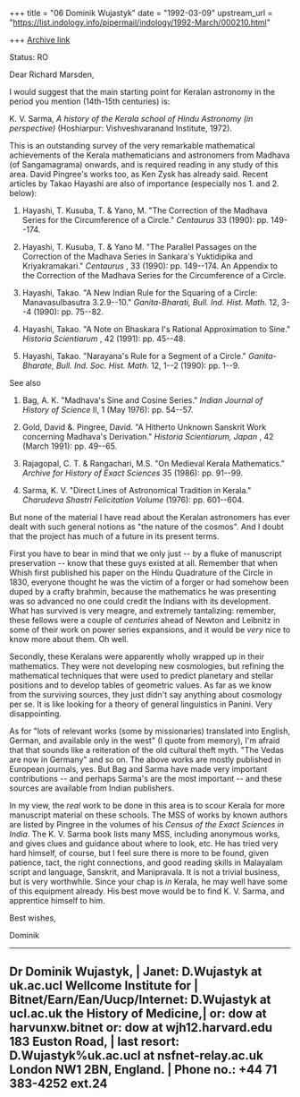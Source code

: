 +++
title = "06 Dominik Wujastyk"
date = "1992-03-09"
upstream_url = "https://list.indology.info/pipermail/indology/1992-March/000210.html"

+++
[Archive link](https://list.indology.info/pipermail/indology/1992-March/000210.html)

Status: RO

Dear Richard Marsden,

I would suggest that the main starting point for Keralan astronomy in
the period you mention (14th-15th centuries) is:

  K. V. Sarma, _A history of the Kerala school of Hindu Astronomy (in
  perspective)_ (Hoshiarpur: Vishveshvaranand Institute, 1972).

This is an outstanding survey of the very remarkable mathematical
achievements of the Kerala mathematicians and astronomers from
Madhava (of Sangamagrama) onwards, and is required reading in any
study of this area.  David Pingree's works too, as Ken Zysk has already
said.  Recent articles by Takao Hayashi are also of importance (especially
nos 1. and 2. below):

1. Hayashi, T. Kusuba, T. & Yano, M. "The Correction of the
    Madhava Series for the Circumference of a Circle."
    _Centaurus_ 33 (1990): pp. 149--174.

2. Hayashi, T. Kusuba, T. \& Yano M. "The Parallel Passages on
    the Correction of the Madhava Series in Sankara's Yuktidipika
    and Kriyakramakari." _Centaurus_ , 33 (1990): pp. 149--174.
    An Appendix to the Correction of the Madhava Series for the
    Circumference of a Circle.

3. Hayashi, Takao. "A New Indian Rule for the Squaring of a
    Circle: Manavasulbasutra 3.2.9--10." _Ganita-Bharati, Bull.
    Ind. Hist. Math._ 12, 3--4 (1990): pp. 75--82.

4. Hayashi, Takao. "A Note on Bhaskara I's Rational Approximation
    to Sine." _Historia Scientiarum_ , 42 (1991): pp. 45--48.

5. Hayashi, Takao. "Narayana's Rule for a Segment of a Circle."
    _Ganita-Bharate, Bull. Ind. Soc. Hist. Math._ 12, 1--2
    (1990): pp. 1--9.

See also

1. Bag, A. K. "Madhava's Sine and Cosine Series." _Indian Journal
    of History of Science_ II, 1 (May 1976): pp. 54--57.

2. Gold, David &. Pingree, David. "A Hitherto Unknown Sanskrit
    Work concerning Madhava's Derivation." _Historia Scientiarum,
    Japan_ , 42 (March 1991): pp. 49--65.

3. Rajagopal, C. T. & Rangachari, M.S. "On Medieval Kerala
    Mathematics." _Archive for History of Exact Sciences_ 35
    (1986): pp. 91--99.

4. Sarma, K. V. "Direct Lines of Astronomical Tradition in
    Kerala." _Charudeva Shastri Felicitation Volume_ (1976): pp.
    601--604.

But none of the material I have read about the Keralan astronomers has
ever dealt with such general notions as "the nature of the cosmos".
And I doubt that the project has much of a future in its present terms.

First you have to bear in mind that we only just -- by a fluke of
manuscript preservation -- know that these guys existed at all.
Remember that when Whish first published his paper on the Hindu
Quadrature of the Circle in 1830, everyone thought he was the victim of
a forger or had somehow been duped by a crafty brahmin, because the
mathematics he was presenting was so advanced no one could credit the
Indians with its development.  What has survived is very meagre, and
extremely tantalizing:  remember, these fellows were a couple of
*centuries* ahead of Newton and Leibnitz in some of their work on power
series expansions, and it would be *very* nice to know more about
them.  Oh well.

Secondly, these Keralans were apparently wholly wrapped up in their
mathematics.  They were not developing new cosmologies, but refining
the mathematical techniques that were used to predict planetary
and stellar positions and to develop tables of geometric values. As
far as we know from the surviving sources, they just didn't say
anything about cosmology per se.  It is like looking for a theory
of general linguistics in Panini.  Very disappointing.

As for "lots of relevant works (some by missionaries) translated
into English, German, and available only in the west" (I quote from
memory), I'm afraid that that sounds like a reiteration of the
old cultural theft myth.  "The Vedas are now in Germany" and so on.
The above works are mostly published in European journals, yes.  But
Bag and Sarma have made very important contributions  -- and perhaps
Sarma's are the most important -- and these sources are
available from Indian publishers.

In my view, the *real* work to be done in this area is to scour Kerala
for more manuscript material on these schools.  The MSS of works by
known authors are listed by Pingree in the volumes of his _Census of
the Exact Sciences in India_.  The K. V.  Sarma book lists many MSS,
including anonymous works, and gives clues and guidance about where to
look, etc.  He has tried very hard himself, of course, but I feel sure
there is more to be found, given patience, tact, the right connections,
and good reading skills in Malayalam script and language, Sanskrit, and
Manipravala.  It is not a trivial business, but is very worthwhile.
Since your chap is *in* Kerala, he may well have some of this equipment
already.  His best move would be to find K. V. Sarma, and apprentice
himself to him.

Best wishes,

Dominik



-------------------------------------------------------------------------------
Dr Dominik Wujastyk,     | Janet:                          D.Wujastyk at uk.ac.ucl
Wellcome Institute for   | Bitnet/Earn/Ean/Uucp/Internet:  D.Wujastyk at ucl.ac.uk
 the History of Medicine,| or: dow at harvunxw.bitnet    or: dow at wjh12.harvard.edu
183 Euston Road,         | last resort: D.Wujastyk%uk.ac.ucl at nsfnet-relay.ac.uk
London NW1 2BN, England. | Phone no.:                    +44 71 383-4252 ext.24
-------------------------------------------------------------------------------




